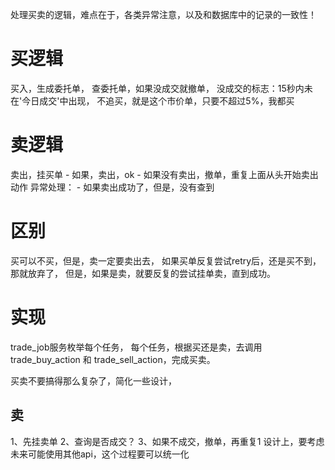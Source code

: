 处理买卖的逻辑，难点在于，各类异常注意，以及和数据库中的记录的一致性！

# 买逻辑
买入，生成委托单，
查委托单，如果没成交就撤单，
    没成交的标志：15秒内未在'今日成交'中出现，
不追买，就是这个市价单，只要不超过5%，我都买

# 卖逻辑
卖出，挂买单
    - 如果，卖出，ok
    - 如果没有卖出，撤单，重复上面从头开始卖出动作
异常处理：
    - 如果卖出成功了，但是，没有查到


# 区别
买可以不买，但是，卖一定要卖出去，
如果买单反复尝试retry后，还是买不到，那就放弃了，
但是，如果是卖，就要反复的尝试挂单卖，直到成功。

# 实现
trade_job服务枚举每个任务，
每个任务，根据买还是卖，去调用 trade_buy_action 和 trade_sell_action，完成买卖。

买卖不要搞得那么复杂了，简化一些设计，
## 卖
1、先挂卖单
2、查询是否成交？
3、如果不成交，撤单，再重复1
设计上，要考虑未来可能使用其他api，这个过程要可以统一化